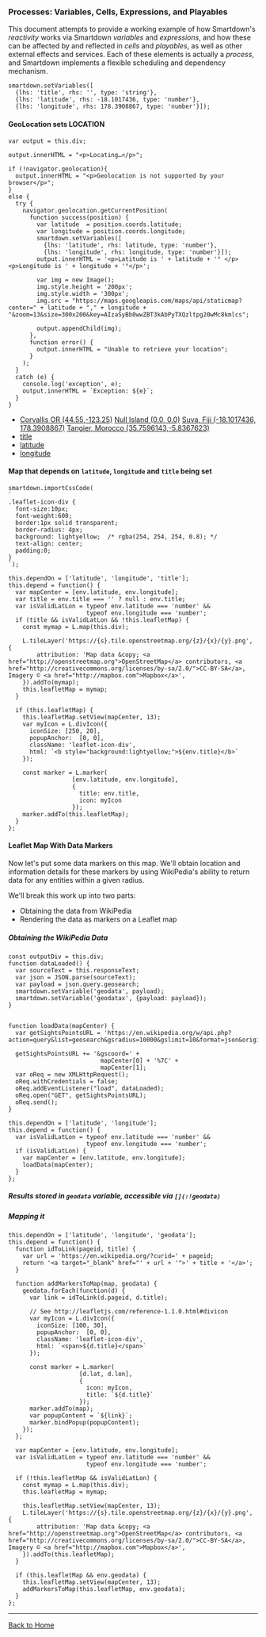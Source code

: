 ### Processes: Variables, Cells, Expressions, and Playables

This document attempts to provide a working example of how Smartdown's *reactivity* works via Smartdown *variables* and *expressions*, and how these can be affected by and reflected in *cells* and *playables*, as well as other external effects and services. Each of these elements is actually a *process*, and Smartdown implements a flexible scheduling and dependency mechanism.

```javascript/autoplay/playable
smartdown.setVariables([
  {lhs: 'title', rhs: '', type: 'string'},
  {lhs: 'latitude', rhs: -18.1017436, type: 'number'},
  {lhs: 'longitude', rhs: 178.3908867, type: 'number'}]);
```

#### GeoLocation sets LOCATION

```javascript/playable
var output = this.div;

output.innerHTML = "<p>Locating…</p>";

if (!navigator.geolocation){
  output.innerHTML = "<p>Geolocation is not supported by your browser</p>";
}
else {
  try {
    navigator.geolocation.getCurrentPosition(
      function success(position) {
        var latitude  = position.coords.latitude;
        var longitude = position.coords.longitude;
        smartdown.setVariables([
          {lhs: 'latitude', rhs: latitude, type: 'number'},
          {lhs: 'longitude', rhs: longitude, type: 'number'}]);
        output.innerHTML = '<p>Latitude is ' + latitude + '° </p><p>Longitude is ' + longitude + '°</p>';

        var img = new Image();
        img.style.height = '200px';
        img.style.width = '300px';
        img.src = "https://maps.googleapis.com/maps/api/staticmap?center=" + latitude + "," + longitude + "&zoom=13&size=300x200&key=AIzaSyBb0wwZBT3kAbPyTXQzltpg20wMc8kmlcs";

        output.appendChild(img);
      },
      function error() {
        output.innerHTML = "Unable to retrieve your location";
      }
    );
  }
  catch (e) {
    console.log('exception', e);
    output.innerHTML = `Exception: ${e}`;
  }
}
```

- [Corvallis OR (44.55,-123.25)](:=latitude=44.55;longitude=-123.25) [Null Island (0.0, 0.0)](:=latitude=0.0;longitude=0.0) [Suva, Fiji (-18.1017436, 178.3908867)](:=latitude=-18.1017436;longitude=178.3908867) [Tangier, Morocco (35.7596143,-5.8367623)](:=latitude=35.7596143;longitude=-5.8367623)
- [title](:?title)
- [latitude](:?latitude|number)
- [longitude](:?longitude|number)


#### Map that depends on `latitude`, `longitude` and `title` being set

```leaflet/playable/autoplay
smartdown.importCssCode(
`
.leaflet-icon-div {
  font-size:10px;
  font-weight:600;
  border:1px solid transparent;
  border-radius: 4px;
  background: lightyellow;  /* rgba(254, 254, 254, 0.8); */
  text-align: center;
  padding:0;
}
`);

this.dependOn = ['latitude', 'longitude', 'title'];
this.depend = function() {
  var mapCenter = [env.latitude, env.longitude];
  var title = env.title === '' ? null : env.title;
  var isValidLatLon = typeof env.latitude === 'number' &&
                      typeof env.longitude === 'number';
  if (title && isValidLatLon && !this.leafletMap) {
    const mymap = L.map(this.div);

    L.tileLayer('https://{s}.tile.openstreetmap.org/{z}/{x}/{y}.png', {
        attribution: 'Map data &copy; <a href="http://openstreetmap.org">OpenStreetMap</a> contributors, <a href="http://creativecommons.org/licenses/by-sa/2.0/">CC-BY-SA</a>, Imagery © <a href="http://mapbox.com">Mapbox</a>',
    }).addTo(mymap);
    this.leafletMap = mymap;
  }

  if (this.leafletMap) {
    this.leafletMap.setView(mapCenter, 13);
    var myIcon = L.divIcon({
      iconSize: [250, 20],
      popupAnchor:  [0, 0],
      className: 'leaflet-icon-div',
      html: `<b style="background:lightyellow;">${env.title}</b>`
    });

    const marker = L.marker(
                  [env.latitude, env.longitude],
                  {
                    title: env.title,
                    icon: myIcon
                  });
    marker.addTo(this.leafletMap);
  }
};
```


#### Leaflet Map With Data Markers


Now let's put some data markers on this map. We'll obtain location and information details for these markers by using WikiPedia's ability to return data for any entities within a given radius.

We'll break this work up into two parts:
- Obtaining the data from WikiPedia
- Rendering the data as markers on a Leaflet map


##### Obtaining the WikiPedia Data

```javascript/playable/autoplay
const outputDiv = this.div;
function dataLoaded() {
  var sourceText = this.responseText;
  var json = JSON.parse(sourceText);
  var payload = json.query.geosearch;
  smartdown.setVariable('geodata', payload);
  smartdown.setVariable('geodatax', {payload: payload});
}


function loadData(mapCenter) {
  var getSightsPointsURL = 'https://en.wikipedia.org/w/api.php?action=query&list=geosearch&gsradius=10000&gslimit=10&format=json&origin=*';

  getSightsPointsURL += '&gscoord=' +
                          mapCenter[0] + '%7C' +
                          mapCenter[1];
  var oReq = new XMLHttpRequest();
  oReq.withCredentials = false;
  oReq.addEventListener("load", dataLoaded);
  oReq.open("GET", getSightsPointsURL);
  oReq.send();
}

this.dependOn = ['latitude', 'longitude'];
this.depend = function() {
  var isValidLatLon = typeof env.latitude === 'number' &&
                      typeof env.longitude === 'number';
  if (isValidLatLon) {
    var mapCenter = [env.latitude, env.longitude];
    loadData(mapCenter);
  }
};

```

##### Results stored in `geodata` variable, accessible via `[](:!geodata)`

[](:!geodata)


##### Mapping it


```leaflet/playable/autoplay
this.dependOn = ['latitude', 'longitude', 'geodata'];
this.depend = function() {
  function idToLink(pageid, title) {
    var url = 'https://en.wikipedia.org/?curid=' + pageid;
    return '<a target="_blank" href="' + url + '">' + title + '</a>';
  }

  function addMarkersToMap(map, geodata) {
    geodata.forEach(function(d) {
      var link = idToLink(d.pageid, d.title);

      // See http://leafletjs.com/reference-1.1.0.html#divicon
      var myIcon = L.divIcon({
        iconSize: [100, 30],
        popupAnchor:  [0, 0],
        className: 'leaflet-icon-div',
        html: `<span>${d.title}</span>`
      });

      const marker = L.marker(
                    [d.lat, d.lon],
                    {
                      icon: myIcon,
                      title: `${d.title}`
                    });
      marker.addTo(map);
      var popupContent = `${link}`;
      marker.bindPopup(popupContent);
    });
  };

  var mapCenter = [env.latitude, env.longitude];
  var isValidLatLon = typeof env.latitude === 'number' &&
                      typeof env.longitude === 'number';

  if (!this.leafletMap && isValidLatLon) {
    const mymap = L.map(this.div);
    this.leafletMap = mymap;

    this.leafletMap.setView(mapCenter, 13);
    L.tileLayer('https://{s}.tile.openstreetmap.org/{z}/{x}/{y}.png', {
        attribution: 'Map data &copy; <a href="http://openstreetmap.org">OpenStreetMap</a> contributors, <a href="http://creativecommons.org/licenses/by-sa/2.0/">CC-BY-SA</a>, Imagery © <a href="http://mapbox.com">Mapbox</a>',
    }).addTo(this.leafletMap);
  }

  if (this.leafletMap && env.geodata) {
    this.leafletMap.setView(mapCenter, 13);
    addMarkersToMap(this.leafletMap, env.geodata);
  }
};

```

---

[Back to Home](:@Home)

